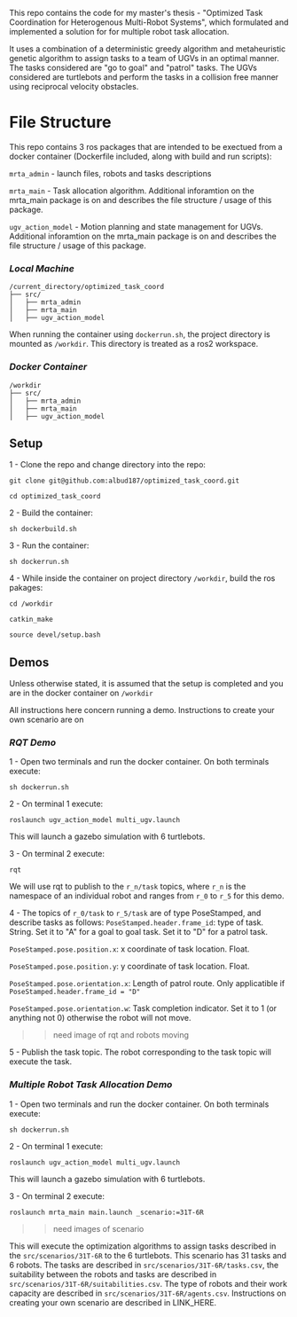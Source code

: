This repo contains the code for my master's thesis - "Optimized Task Coordination for Heterogenous Multi-Robot Systems", which formulated and implemented a solution for for multiple robot task allocation.

It uses a combination of a deterministic greedy algorithm and metaheuristic genetic algorithm to assign tasks to a team of UGVs in an optimal manner. 
The tasks considered are "go to goal" and "patrol" tasks. The UGVs considered are turtlebots and perform the tasks in a collision free manner using reciprocal velocity obstacles.

# File Structure

This repo contains 3 ros packages that are intended to be exectued from a docker container (Dockerfile included, along with build and run scripts):

`mrta_admin` - launch files, robots and tasks descriptions

`mrta_main` - Task allocation algorithm. Additional inforamtion on the mrta_main package is on <link> and describes the file structure / usage of this package.

`ugv_action_model` - Motion planning and state management for UGVs. Additional inforamtion on the mrta_main package is on <link> and describes the file structure / usage of this package.


### _**Local Machine**_
```
/current_directory/optimized_task_coord
├── src/
│   ├── mrta_admin
│   ├── mrta_main
│   ├── ugv_action_model

```

When running the container using `dockerrun.sh`, the project directory is mounted as `/workdir`. This directory is treated as a ros2 workspace.
### _**Docker Container**_
```
/workdir
├── src/
│   ├── mrta_admin
│   ├── mrta_main
│   ├── ugv_action_model
```

## Setup

1 - Clone the repo and change directory into the repo:

`git clone git@github.com:albud187/optimized_task_coord.git`

`cd optimized_task_coord`

2 - Build the container:

`sh dockerbuild.sh`

3 - Run the container:

`sh dockerrun.sh`

4 - While inside the container on project directory `/workdir`, build the ros pakages:

`cd /workdir`

`catkin_make`

`source devel/setup.bash`

## Demos

Unless otherwise stated, it is assumed that the setup is completed and you are in the docker container on `/workdir`

All instructions here concern running a demo. Instructions to create your own scenario are on <link>

### _**RQT Demo**_

1 - Open two terminals and run the docker container. On both terminals execute:

`sh dockerrun.sh`

2 - On terminal 1 execute:

`roslaunch ugv_action_model multi_ugv.launch`

This will launch a gazebo simulation with 6 turtlebots.

3 - On terminal 2 execute:

`rqt`

We will use rqt to publish to the `r_n/task` topics, where `r_n` is the namespace of an individual robot and ranges from `r_0` to `r_5` for this demo.

4 - The topics of `r_0/task` to `r_5/task` are of type PoseStamped, and describe tasks as follows:
`PoseStamped.header.frame_id`: type of task. String. Set it to "A" for a goal to goal task. Set it to "D" for a patrol task.

`PoseStamped.pose.position.x`: x coordinate of task location. Float.

`PoseStamped.pose.position.y`: y coordinate of task location. Float.

`PoseStamped.pose.orientation.x`: Length of patrol route. Only applicatible if `PoseStamped.header.frame_id = "D"`

`PoseStamped.pose.orientation.w`: Task completion indicator. Set it to 1 (or anything not 0) otherwise the robot will not move.

>>need image of rqt and robots moving

5 - Publish the task topic. The robot corresponding to the task topic will execute the task.


### _**Multiple Robot Task Allocation Demo**_

1 - Open two terminals and run the docker container. On both terminals execute:

`sh dockerrun.sh`

2 - On terminal 1 execute:

`roslaunch ugv_action_model multi_ugv.launch`

This will launch a gazebo simulation with 6 turtlebots.

3 - On terminal 2 execute:

`roslaunch mrta_main main.launch _scenario:=31T-6R`

>>need images of scenario


This will execute the optimization algorithms to assign tasks described in the `src/scenarios/31T-6R` to the 6 turtlebots. This scenario has 31 tasks and 6 robots. The tasks are described in `src/scenarios/31T-6R/tasks.csv`, the suitability between the robots and tasks are described in `src/scenarios/31T-6R/suitabilities.csv`. The type of robots and their work capacity are described in `src/scenarios/31T-6R/agents.csv`. Instructions on creating your own scenario are described in LINK_HERE.

